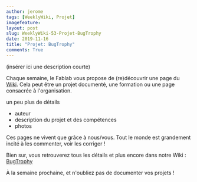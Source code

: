 ```yaml
---
author: jerome
tags: [WeeklyWiki, Projet]
imagefeature:
layout: post
slug: WeeklyWiki-53-Projet-BugTrophy
date: 2019-11-16
title: "Projet: BugTrophy"
comments: True
---
```


(insérer ici une description courte)

Chaque semaine, le Fablab vous propose de (re)découvrir une page du [Wiki](https://wiki.fablab-lannion.org). Cela peut être un projet documenté, une formation ou une page consacrée à l'organisation.

un peu plus de détails
* auteur
* description du projet et des compétences
* photos

Ces pages ne vivent que grâce à nous/vous. Tout le monde est grandement incité à les commenter, voir les corriger !

Bien sur, vous retrouverez tous les détails et plus encore dans notre Wiki : [BugTrophy](https://wiki.fablab-lannion.org/index.php?title=BugTrophy)

À la semaine prochaine, et n'oubliez pas de documenter vos projets !

